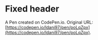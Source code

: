 # Fixed header

A Pen created on CodePen.io. Original URL: [https://codepen.io/ldani97/pen/poLqZpx](https://codepen.io/ldani97/pen/poLqZpx).

